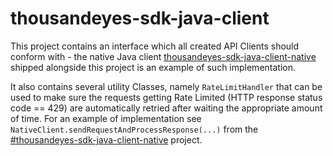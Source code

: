 # thousandeyes-sdk-java-client

This project contains an interface which all created API Clients should conform with - the native
Java
client [thousandeyes-sdk-java-client-native](https://github.com/thousandeyes/thousandeyes-sdk-java/tree/main/thousandeyes-sdk-java-client-native)
shipped alongside this project is an example of such implementation.

It also contains several utility Classes, namely `RateLimitHandler` that can be used to make sure
the requests getting Rate Limited (HTTP response status code == 429) are automatically retried after
waiting the appropriate amount of time. For an example of implementation
see `NativeClient.sendRequestAndProcessResponse(...)` from
the [#thousandeyes-sdk-java-client-native](https://github.com/thousandeyes/thousandeyes-sdk-java/tree/main/thousandeyes-sdk-java-client-native)
project.




